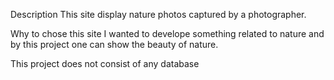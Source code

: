 Description
This site display nature photos captured by a photographer.

Why to chose this site
I wanted to develope something related to nature and by this project one can show the beauty of nature.

This project does not consist of any database
